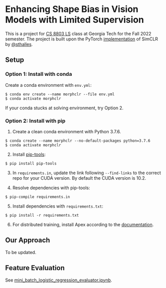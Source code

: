 # Enhancing Shape Bias in Vision Models with Limited Supervision

This is a project for [CS 8803 LS](https://sites.google.com/view/cs8803ls-fa22/home) class at Georgia Tech for the Fall 2022 semester. The project is built upon the PyTorch [implementation](https://github.com/sthalles/SimCLR) of SimCLR by [@sthalles](https://github.com/sthalles).

## Setup

### Option 1: Install with conda

Create a conda environment with `env.yml`:

```
$ conda env create --name morphclr --file env.yml
$ conda activate morphclr
```

If your conda stucks at solving environment, try Option 2.

### Option 2: Install with pip

1. Create a clean conda environment with Python 3.7.6.

```
$ conda create --name morphclr --no-default-packages python=3.7.6
$ conda activate morphclr
```

2. Install [pip-tools](https://pypi.org/project/pip-tools/):

```
$ pip install pip-tools
```

3. In `requirements.in`, update the link following `--find-links` to the correct repo for your CUDA version. By default the CUDA version is 10.2.

4. Resolve dependencies with pip-tools:

```
$ pip-compile requirements.in
```

5. Install dependencies with `requirements.txt`:

```
$ pip install -r requirements.txt
```

6. For distributed training, install Apex according to the [documentation](https://github.com/NVIDIA/apex#installation).

## Our Approach

To be updated.

## Feature Evaluation

See [mini_batch_logistic_regression_evaluator.ipynb](feature_eval/mini_batch_logistic_regression_evaluator.ipynb).